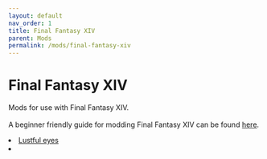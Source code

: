 ```yaml
---
layout: default
nav_order: 1
title: Final Fantasy XIV
parent: Mods
permalink: /mods/final-fantasy-xiv
---
```


<h1>Final Fantasy XIV</h1>
<p>Mods for use with Final Fantasy XIV.<br /><br />A beginner friendly guide for modding Final Fantasy XIV can be found <a href="https://gist.github.com/Exorion1er/5f2b55e14475484c63993140ec50faae" target="_blank">here</a>.</p>

<div class="card">
  <div class="container">
    <lu>
      <li class="text-delta"><a href="https://the-back-room.github.io/mods/final-fantasy-xiv/lustful-eyes.md" target="_blank">Lustful eyes</button></a></li>
      <li class="text-delta"><a href="https://the-back-room.github.io/mods/final-fantasy-xiv/ns3d-vm-ui-pack.md" target="_blank"[NS3D] (VM) UI Pack</a></li>
    </lu>
  </div>
</div>

